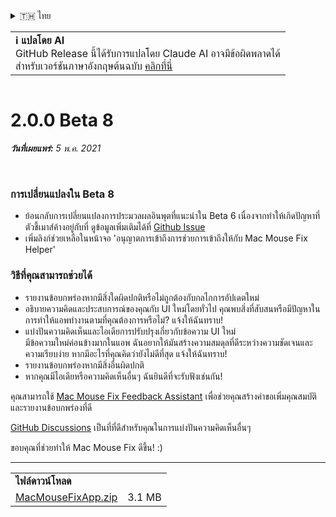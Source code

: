 <details>
<summary>🇹🇭 ไทย</summary>

[🇬🇧 English (GitHub Release)](https://github.com/noah-nuebling/mac-mouse-fix/releases/tag/2.0.0-Beta-8)\
[🇦🇩 Català](https://redirect.macmousefix.com/?target=mmf-release&tag=2.0.0-Beta-8&locale=ca)\
[🇩🇪 Deutsch](https://redirect.macmousefix.com/?target=mmf-release&tag=2.0.0-Beta-8&locale=de)\
[🇪🇸 Español](https://redirect.macmousefix.com/?target=mmf-release&tag=2.0.0-Beta-8&locale=es)\
[🇫🇷 Français](https://redirect.macmousefix.com/?target=mmf-release&tag=2.0.0-Beta-8&locale=fr)\
[🇮🇩 Indonesia](https://redirect.macmousefix.com/?target=mmf-release&tag=2.0.0-Beta-8&locale=id)\
[🇮🇹 Italiano](https://redirect.macmousefix.com/?target=mmf-release&tag=2.0.0-Beta-8&locale=it)\
[🇭🇺 Magyar](https://redirect.macmousefix.com/?target=mmf-release&tag=2.0.0-Beta-8&locale=hu)\
[🇳🇱 Nederlands](https://redirect.macmousefix.com/?target=mmf-release&tag=2.0.0-Beta-8&locale=nl)\
[🇵🇱 Polski](https://redirect.macmousefix.com/?target=mmf-release&tag=2.0.0-Beta-8&locale=pl)\
[🇧🇷 Português (Brasil)](https://redirect.macmousefix.com/?target=mmf-release&tag=2.0.0-Beta-8&locale=pt-BR)\
[🇵🇹 Português (Portugal)](https://redirect.macmousefix.com/?target=mmf-release&tag=2.0.0-Beta-8&locale=pt-PT)\
[🇷🇴 Română](https://redirect.macmousefix.com/?target=mmf-release&tag=2.0.0-Beta-8&locale=ro)\
[🇸🇪 Svenska](https://redirect.macmousefix.com/?target=mmf-release&tag=2.0.0-Beta-8&locale=sv)\
[🇻🇳 Tiếng Việt](https://redirect.macmousefix.com/?target=mmf-release&tag=2.0.0-Beta-8&locale=vi)\
[🇹🇷 Türkçe](https://redirect.macmousefix.com/?target=mmf-release&tag=2.0.0-Beta-8&locale=tr)\
[🇨🇿 Čeština](https://redirect.macmousefix.com/?target=mmf-release&tag=2.0.0-Beta-8&locale=cs)\
[🇬🇷 Ελληνικά](https://redirect.macmousefix.com/?target=mmf-release&tag=2.0.0-Beta-8&locale=el)\
[🇷🇺 Русский](https://redirect.macmousefix.com/?target=mmf-release&tag=2.0.0-Beta-8&locale=ru)\
[🇺🇦 Українська](https://redirect.macmousefix.com/?target=mmf-release&tag=2.0.0-Beta-8&locale=uk)\
[🇮🇱 עברית](https://redirect.macmousefix.com/?target=mmf-release&tag=2.0.0-Beta-8&locale=he)\
[🇸🇦 العربية](https://redirect.macmousefix.com/?target=mmf-release&tag=2.0.0-Beta-8&locale=ar)\
[🇮🇳 हिन्दी](https://redirect.macmousefix.com/?target=mmf-release&tag=2.0.0-Beta-8&locale=hi)\
**🇹🇭 ไทย**\
[🇨🇳 中文 (简体)](https://redirect.macmousefix.com/?target=mmf-release&tag=2.0.0-Beta-8&locale=zh-Hans)\
[🇨🇳 中文 (繁體)](https://redirect.macmousefix.com/?target=mmf-release&tag=2.0.0-Beta-8&locale=zh-Hant)\
[🇭🇰 中文（香港)](https://redirect.macmousefix.com/?target=mmf-release&tag=2.0.0-Beta-8&locale=zh-HK)\
[🇯🇵 日本語](https://redirect.macmousefix.com/?target=mmf-release&tag=2.0.0-Beta-8&locale=ja)\
[🇰🇷 한국어](https://redirect.macmousefix.com/?target=mmf-release&tag=2.0.0-Beta-8&locale=ko)\
[Help translate Mac Mouse Fix to different languages!](https://github.com/noah-nuebling/mac-mouse-fix/discussions/731)
</details>
<table align=><td>
<b>ℹ️ แปลโดย AI</b><br>
GitHub Release นี้ได้รับการแปลโดย Claude AI อาจมีข้อผิดพลาดได้<br>
สำหรับเวอร์ชันภาษาอังกฤษต้นฉบับ <a href="https://github.com/noah-nuebling/mac-mouse-fix/releases/tag/2.0.0-Beta-8">คลิกที่นี่</a>
</td></table>

<table></table>

# 2.0.0 Beta 8
***วันที่เผยแพร่:** 5 พ.ค. 2021*

<br>

### การเปลี่ยนแปลงใน Beta 8

- ย้อนกลับการเปลี่ยนแปลงการประมวลผลอินพุตที่แนะนำใน Beta 6 เนื่องจากทำให้เกิดปัญหาที่ตัวชี้เมาส์ค้างอยู่กับที่ ดูข้อมูลเพิ่มเติมได้ที่ [Github Issue](https://github.com/noah-nuebling/mac-mouse-fix/issues/93)
- เพิ่มลิงก์ช่วยเหลือในหน้าจอ 'อนุญาตการเข้าถึงการช่วยการเข้าถึงให้กับ Mac Mouse Fix Helper'

### วิธีที่คุณสามารถช่วยได้

- รายงานข้อบกพร่องหากมีสิ่งใดผิดปกติหรือไม่ถูกต้องกับกลไกการอัปเดตใหม่
- อธิบายความคิดและประสบการณ์ของคุณกับ UI ใหม่โดยทั่วไป คุณพบสิ่งที่สับสนหรือมีปัญหาในการทำให้แอพทำงานตามที่คุณต้องการหรือไม่? แจ้งให้ฉันทราบ!
- แบ่งปันความคิดเห็นและไอเดียการปรับปรุงเกี่ยวกับข้อความ UI ใหม่\
   มีข้อความใหม่ค่อนข้างมากในแอพ ฉันอยากให้มันสร้างความสมดุลที่ดีระหว่างความชัดเจนและความเรียบง่าย หากมีอะไรที่คุณคิดว่ายังไม่ดีที่สุด แจ้งให้ฉันทราบ!
- รายงานข้อบกพร่องหากมีสิ่งอื่นผิดปกติ
- หากคุณมีไอเดียหรือความคิดเห็นอื่นๆ ฉันยินดีที่จะรับฟังเช่นกัน!

คุณสามารถใช้ [Mac Mouse Fix Feedback Assistant](https://github.com/noah-nuebling/mac-mouse-fix/issues/new/choose) เพื่อช่วยคุณสร้างคำขอเพิ่มคุณสมบัติและรายงานข้อบกพร่องที่ดี

[GitHub Discussions](https://github.com/noah-nuebling/mac-mouse-fix/discussions/82) เป็นที่ที่ดีสำหรับคุณในการแบ่งปันความคิดเห็นอื่นๆ

ขอบคุณที่ช่วยทำให้ Mac Mouse Fix ดีขึ้น! :)

---

<table align="start">
<tr>
    <td colspan=2>
        <b>ไฟล์ดาวน์โหลด</b>
    </td>
</tr>
<tr>
    <td><a href="https://github.com/noah-nuebling/mac-mouse-fix/releases/download/2.0.0-Beta-8/MacMouseFixApp.zip">MacMouseFixApp.zip</a></td>
    <td>3.1 MB</td>
</tr>
</table>